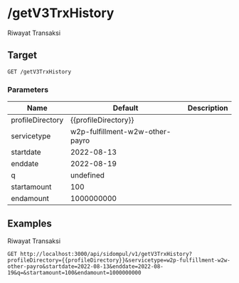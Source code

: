 # /getV3TrxHistory
Riwayat Transaksi


## Target
```
GET /getV3TrxHistory
```

### Parameters
Name | Default | Description
--- | --- | ---
profileDirectory | {{profileDirectory}} | 
servicetype | w2p-fulfillment-w2w-other-payro | 
startdate | 2022-08-13 | 
enddate | 2022-08-19 | 
q | undefined | 
startamount | 100 | 
endamount | 1000000000 | 





## Examples
Riwayat Transaksi

```
GET http://localhost:3000/api/sidompul/v1/getV3TrxHistory?profileDirectory={{profileDirectory}}&servicetype=w2p-fulfillment-w2w-other-payro&startdate=2022-08-13&enddate=2022-08-19&q=&startamount=100&endamount=1000000000


```

